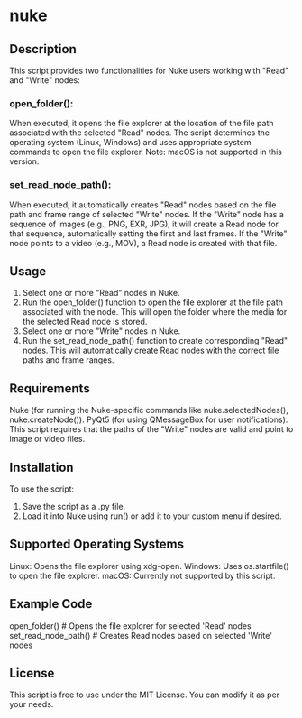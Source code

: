 # nuke

## Description
This script provides two functionalities for Nuke users working with "Read" and "Write" nodes:

### open_folder():
When executed, it opens the file explorer at the location of the file path associated with the selected "Read" nodes.
The script determines the operating system (Linux, Windows) and uses appropriate system commands to open the file explorer.
Note: macOS is not supported in this version.

### set_read_node_path():
When executed, it automatically creates "Read" nodes based on the file path and frame range of selected "Write" nodes.
If the "Write" node has a sequence of images (e.g., PNG, EXR, JPG), it will create a Read node for that sequence, automatically setting the first and last frames.
If the "Write" node points to a video (e.g., MOV), a Read node is created with that file.

## Usage
1. Select one or more "Read" nodes in Nuke.
2. Run the open_folder() function to open the file explorer at the file path associated with the node.
     This will open the folder where the media for the selected Read node is stored.
3. Select one or more "Write" nodes in Nuke.
4. Run the set_read_node_path() function to create corresponding "Read" nodes.
     This will automatically create Read nodes with the correct file paths and frame ranges.

## Requirements
Nuke (for running the Nuke-specific commands like nuke.selectedNodes(), nuke.createNode()).
PyQt5 (for using QMessageBox for user notifications).
This script requires that the paths of the "Write" nodes are valid and point to image or video files.

## Installation
To use the script:
1. Save the script as a .py file.
2. Load it into Nuke using run() or add it to your custom menu if desired.

## Supported Operating Systems
Linux: Opens the file explorer using xdg-open.
Windows: Uses os.startfile() to open the file explorer.
macOS: Currently not supported by this script.

## Example Code

open_folder()   # Opens the file explorer for selected 'Read' nodes
set_read_node_path()  # Creates Read nodes based on selected 'Write' nodes

## License
This script is free to use under the MIT License. You can modify it as per your needs.
